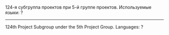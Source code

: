 124-я субгруппа проектов при 5-й группе проектов. Используемые языки: ?
-- -- -- -- --
124th Project Subgroup under the 5th Project Group. Languages: ?
